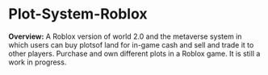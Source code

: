 # Plot-System-Roblox

**Overview:**
A Roblox version of world 2.0 and the metaverse system in which users can buy plotsof land for 
in-game cash and sell and trade it to other players. Purchase and own different plots in a Roblox game. 
It is still a work in progress.
